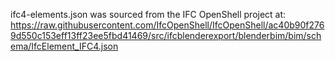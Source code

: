 ifc4-elements.json was sourced from the IFC OpenShell project at:
https://raw.githubusercontent.com/IfcOpenShell/IfcOpenShell/ac40b90f2769d550c153eff13ff23ee5fbd41469/src/ifcblenderexport/blenderbim/bim/schema/IfcElement_IFC4.json